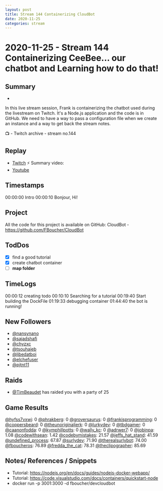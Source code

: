 ```yaml
---
layout: post
title: Stream 144 Containerizing CloudBot
date: 2020-11-25
categories: stream
---
```



# 2020-11-25 - Stream 144 Containerizing CeeBee... our chatbot and Learning how to do that!

## Summary
-

In this live stream session, Frank is containerizing the chatbot used during the livestream on Twitch. It's a Node.js application and the code is in GitHub. We need to have a way to pass a configuration file when we create an instance and a way to get back the stream notes.

📺 - Twitch archive - stream no.144

## Replay


- [Twitch](https://www.twitch.tv/fboucheros)
⚡ Summary video:
- [Youtube](https://youtu.be/Dn2jYJ2vZ6E)


## Timestamps

00:00:00 Intro
00:00:10 Bonjour, Hi!


## Project

All the code for this project is available on GitHub: CloudBot - https://github.com/FBoucher/CloudBot

## TodDos

- [X] find a good tutorial
- [X] create chatbot container
- [ ] **map folder**

## TimeLogs

00:00:12 creating todo
00:10:10 Searching for a tutorial
00:19:40 Start building the DockFile
01:19:33 debugging container
01:44:40 the bot is running!

## New Followers

- [@nansynano](https://www.twitch.tv/nansynano)
- [@sajadshafi](https://www.twitch.tv/sajadshafi)
- [@chyzxc](https://www.twitch.tv/chyzxc)
- [@tsouhaieb](https://www.twitch.tv/tsouhaieb)
- [@ljbedatboi](https://www.twitch.tv/ljbedatboi)
- [@elchefuser](https://www.twitch.tv/elchefuser)
- [@pjtnt11](https://www.twitch.tv/pjtnt11)

## Raids

- [@TimBeaudet](https://www.twitch.tv/TimBeaudet) has raided you with a party of 25

## Game Results

[@hyfss7vxwj](https://www.twitch.tv/hyfss7vxwj): 0
[@phrakberg](https://www.twitch.tv/phrakberg): 0
[@groversaurus](https://www.twitch.tv/groversaurus): 0
[@frankisprogramming](https://www.twitch.tv/frankisprogramming): 0
[@coppersbeard](https://www.twitch.tv/coppersbeard): 0
[@theunoriginaljerk](https://www.twitch.tv/theunoriginaljerk): 0
[@lurkydev](https://www.twitch.tv/lurkydev): 0
[@tbdgamer](https://www.twitch.tv/tbdgamer): 0
[@caanonfodda](https://www.twitch.tv/caanonfodda): 0
[@kymphillpotts](https://www.twitch.tv/kymphillpotts): 0
[@wally_kc](https://www.twitch.tv/wally_kc): 0
[@adrwer7](https://www.twitch.tv/adrwer7): 0
[@jobinpa](https://www.twitch.tv/jobinpa): 1.08
[@codewithsean](https://www.twitch.tv/codewithsean): 1.42
[@codebymistakes](https://www.twitch.tv/codebymistakes): 21.57
[@jeffs_hat_stand](https://www.twitch.tv/jeffs_hat_stand): 41.59
[@undefined_process](https://www.twitch.tv/undefined_process): 67.87
[@surlydev](https://www.twitch.tv/surlydev): 71.90
[@therealsurlybot](https://www.twitch.tv/therealsurlybot): 74.00
[@fboucheros](https://www.twitch.tv/fboucheros): 76.89
[@fredda_the_cat](https://www.twitch.tv/fredda_the_cat): 78.31
[@theclipographer](https://www.twitch.tv/theclipographer): 85.69

## Notes/ References / Snippets

- Tutorial: https://nodejs.org/en/docs/guides/nodejs-docker-webapp/
- Tutorial: https://code.visualstudio.com/docs/containers/quickstart-node
- docker run -p 3001:3000 -d fboucher/devcloudbot
